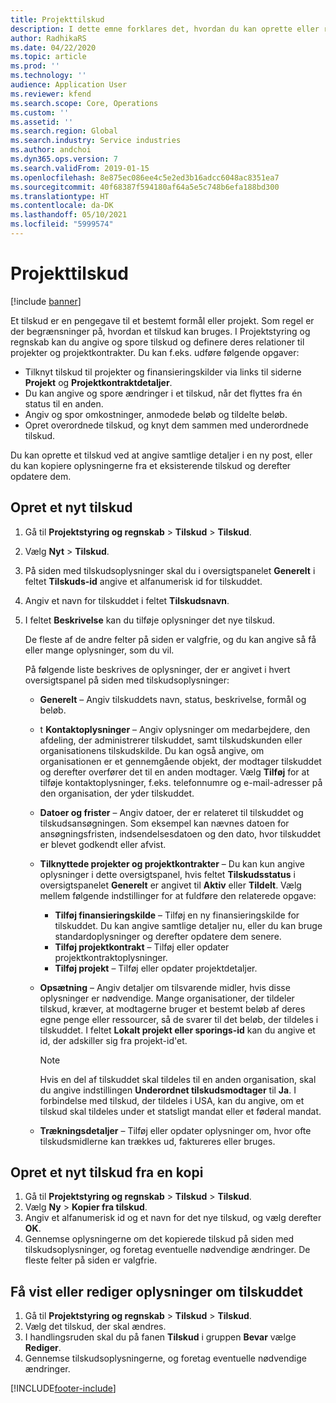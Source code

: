 ```yaml
---
title: Projekttilskud
description: I dette emne forklares det, hvordan du kan oprette eller redigere et tilskud.
author: RadhikaRS
ms.date: 04/22/2020
ms.topic: article
ms.prod: ''
ms.technology: ''
audience: Application User
ms.reviewer: kfend
ms.search.scope: Core, Operations
ms.custom: ''
ms.assetid: ''
ms.search.region: Global
ms.search.industry: Service industries
ms.author: andchoi
ms.dyn365.ops.version: 7
ms.search.validFrom: 2019-01-15
ms.openlocfilehash: 8e875ec086ee4c5e2ed3b16adcc6048ac8351ea7
ms.sourcegitcommit: 40f68387f594180af64a5e5c748b6efa188bd300
ms.translationtype: HT
ms.contentlocale: da-DK
ms.lasthandoff: 05/10/2021
ms.locfileid: "5999574"
---
```

# <a name="project-grants"></a>Projekttilskud

[!include [banner](../includes/banner.md)]

Et tilskud er en pengegave til et bestemt formål eller projekt. Som regel er der begrænsninger på, hvordan et tilskud kan bruges. I Projektstyring og regnskab kan du angive og spore tilskud og definere deres relationer til projekter og projektkontrakter. Du kan f.eks. udføre følgende opgaver:

- Tilknyt tilskud til projekter og finansieringskilder via links til siderne **Projekt** og **Projektkontraktdetaljer**.
- Du kan angive og spore ændringer i et tilskud, når det flyttes fra én status til en anden.
- Angiv og spor omkostninger, anmodede beløb og tildelte beløb.
- Opret overordnede tilskud, og knyt dem sammen med underordnede tilskud.

Du kan oprette et tilskud ved at angive samtlige detaljer i en ny post, eller du kan kopiere oplysningerne fra et eksisterende tilskud og derefter opdatere dem.

## <a name="create-a-new-grant"></a>Opret et nyt tilskud

1. Gå til **Projektstyring og regnskab** \> **Tilskud** \> **Tilskud**.
2. Vælg **Nyt** \> **Tilskud**.
3. På siden med tilskudsoplysninger skal du i oversigtspanelet **Generelt** i feltet **Tilskuds-id** angive et alfanumerisk id for tilskuddet.
4. Angiv et navn for tilskuddet i feltet **Tilskudsnavn**.
5. I feltet **Beskrivelse** kan du tilføje oplysninger det nye tilskud.

    De fleste af de andre felter på siden er valgfrie, og du kan angive så få eller mange oplysninger, som du vil.

    På følgende liste beskrives de oplysninger, der er angivet i hvert oversigtspanel på siden med tilskudsoplysninger:

    - **Generelt** – Angiv tilskuddets navn, status, beskrivelse, formål og beløb.
    - t **Kontaktoplysninger** – Angiv oplysninger om medarbejdere, den afdeling, der administrerer tilskuddet, samt tilskudskunden eller organisationens tilskudskilde. Du kan også angive, om organisationen er et gennemgående objekt, der modtager tilskuddet og derefter overfører det til en anden modtager. Vælg **Tilføj** for at tilføje kontaktoplysninger, f.eks. telefonnumre og e-mail-adresser på den organisation, der yder tilskuddet.
    - **Datoer og frister** – Angiv datoer, der er relateret til tilskuddet og tilskudsansøgningen. Som eksempel kan nævnes datoen for ansøgningsfristen, indsendelsesdatoen og den dato, hvor tilskuddet er blevet godkendt eller afvist.
    - **Tilknyttede projekter og projektkontrakter** – Du kan kun angive oplysninger i dette oversigtspanel, hvis feltet **Tilskudsstatus** i oversigtspanelet **Generelt** er angivet til **Aktiv** eller **Tildelt**. Vælg mellem følgende indstillinger for at fuldføre den relaterede opgave:

        - **Tilføj finansieringskilde** – Tilføj en ny finansieringskilde for tilskuddet. Du kan angive samtlige detaljer nu, eller du kan bruge standardoplysninger og derefter opdatere dem senere.
        - **Tilføj projektkontrakt** – Tilføj eller opdater projektkontraktoplysninger.
        - **Tilføj projekt** – Tilføj eller opdater projektdetaljer.

    - **Opsætning** – Angiv detaljer om tilsvarende midler, hvis disse oplysninger er nødvendige. Mange organisationer, der tildeler tilskud, kræver, at modtagerne bruger et bestemt beløb af deres egne penge eller ressourcer, så de svarer til det beløb, der tildeles i tilskuddet. I feltet **Lokalt projekt eller sporings-id** kan du angive et id, der adskiller sig fra projekt-id'et.

        > [!NOTE]
        > Hvis en del af tilskuddet skal tildeles til en anden organisation, skal du angive indstillingen **Underordnet tilskudsmodtager** til **Ja**. I forbindelse med tilskud, der tildeles i USA, kan du angive, om et tilskud skal tildeles under et statsligt mandat eller et føderal mandat.

    - **Trækningsdetaljer** – Tilføj eller opdater oplysninger om, hvor ofte tilskudsmidlerne kan trækkes ud, faktureres eller bruges.

## <a name="create-a-new-grant-from-a-copy"></a>Opret et nyt tilskud fra en kopi

1. Gå til **Projektstyring og regnskab** \> **Tilskud** \> **Tilskud**.
2. Vælg **Ny** \> **Kopier fra tilskud**.
3. Angiv et alfanumerisk id og et navn for det nye tilskud, og vælg derefter **OK**.
4. Gennemse oplysningerne om det kopierede tilskud på siden med tilskudsoplysninger, og foretag eventuelle nødvendige ændringer. De fleste felter på siden er valgfrie.

## <a name="view-or-modify-grant-details"></a>Få vist eller rediger oplysninger om tilskuddet

1. Gå til **Projektstyring og regnskab** \> **Tilskud** \> **Tilskud**.
2. Vælg det tilskud, der skal ændres.
3. I handlingsruden skal du på fanen **Tilskud** i gruppen **Bevar** vælge **Rediger**.
4. Gennemse tilskudsoplysningerne, og foretag eventuelle nødvendige ændringer.


[!INCLUDE[footer-include](../includes/footer-banner.md)]